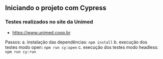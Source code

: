 ## Iniciando o projeto com Cypress

### Testes realizados no site da Unimed

- https://www.unimed.coop.br

Passos:
  a. instalação das dependências: `npm install`
  b. execução dos testes modo open: `npm run cy:open`
  c. execução dos testes modo headless: `npm run cy:run`
